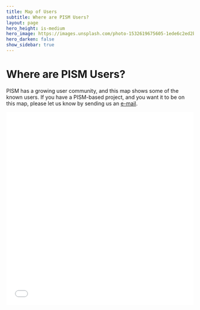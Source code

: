 ```yaml
---
title: Map of Users
subtitle: Where are PISM Users?
layout: page
hero_height: is-medium
hero_image: https://images.unsplash.com/photo-1532619675605-1ede6c2ed2b0
hero_darken: false
show_sidebar: true
---
```


# Where are PISM Users?

PISM has a growing user community, and this map shows some of the known users. If you have a PISM-based project, and you want it to be on this map, please let us know by sending us an <a href="mailto:{{ site.author.email }}">e-mail</a>.

<iframe src="/pism_website_test/usersmap/map.html" height="520px" width="100%" style="border: none;"></iframe>
